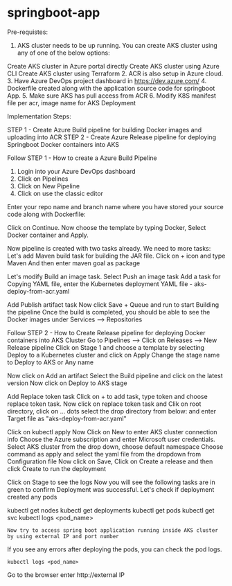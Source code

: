 # springboot-app

Pre-requistes:
1. AKS cluster needs to be up running. You can create AKS cluster using any of one of the below options:


Create AKS cluster in Azure portal directly
Create AKS cluster using Azure CLI
Create AKS cluster using Terraform
2. ACR is also setup in Azure cloud. 
3. Have Azure DevOps project dashboard in 
       https://dev.azure.com/
4. Dockerfile created along with the application source code for springboot App.
5. Make sure AKS has pull access from ACR
6. Modify K8S manifest file per acr, image name for AKS Deployment

Implementation Steps:

STEP 1 - Create Azure Build pipeline for building Docker images and uploading into ACR
STEP 2 - Create Azure Release pipeline for deploying Springboot Docker containers into AKS
 
Follow STEP 1 - How to create a Azure Build Pipeline

1. Login into your Azure DevOps dashboard
2. Click on Pipelines
3. Click on New Pipeline
4. Click on use the classic editor

Enter your repo name and branch name where you have stored your source code along with Dockerfile:

Click on Continue. Now choose the template by typing Docker, Select Docker container and Apply.

Now pipeline is created with two tasks already. We need to more tasks:
Let's add Maven build task for building the JAR file.
Click on + icon and type Maven
And then enter maven goal as package

Let's modify Build an image task.
Select Push an image task
Add a task for Copying YAML file, enter the Kubernetes deployment YAML file - aks-deploy-from-acr.yaml

Add Publish artifact task
Now click Save + Queue and run to start Building the pipeline
Once the build is completed, you should be able to see the Docker images under 
Services --> Repositories

Follow STEP 2 - How to Create Release pipeline for deploying Docker containers into AKS Cluster 
Go to Pipelines --> Click on Releases --> New Release pipeline
Click on Stage 1 and choose a template by selecting
Deploy to a Kubernetes cluster and click on Apply
Change the stage name to Deploy to AKS or Any name

Now click on Add an artifact
Select the Build pipeline and click on the latest version
Now click on Deploy to AKS stage

Add Replace token task
Click on + to add task, type token and choose replace token task. 
Now click on replace token task and Clik on root directory, click on ... dots
 select the drop directory from below:
 and enter Target file as  "aks-deploy-from-acr.yaml"
 
 Click on kubectl apply
 Now Click on New to enter AKS cluster connection info
 Choose the Azure subscription and enter Microsoft user credentials.
 Select AKS cluster from the drop down, choose default namespace
 Choose command as apply and select the yaml file from the dropdown from Configuration file 
 Now click on Save,
Click on Create a release
and then click Create to run the deployment

Click on Stage to see the logs
Now you will see the following tasks are in green to confirm Deployment was successful.
Let's check if deployment created any pods

  kubectl get nodes
	kubectl get deployments
	kubectl get pods
	kubectl get svc
	kubectl logs <pod_name>
	
	Now try to access spring boot application running inside AKS cluster by using external IP and port number

  If you see any errors after deploying the pods, you can check the pod logs.
    
    kubectl logs <pod_name>

  Go to the browser enter http://external IP
  

  










